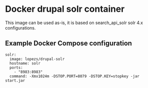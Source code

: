 
# Docker drupal solr container

This image can be used as-is, it is based on search_api_solr solr 4.x configurations.

## Example Docker Compose configuration

```
solr:
  image: lopezs/drupal-solr
  hostname: solr
  ports:
    - "8983:8983"
  command: -Xmx1024m -DSTOP.PORT=8079 -DSTOP.KEY=stopkey -jar start.jar
```
  
